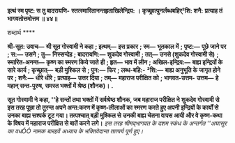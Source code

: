 **इत्थं स्म पृष्ट: स तु बादरायणि-** **स्तत्स्मारितानन्तहृताखिलेन्द्रिय: ।** **कृच्छ्रात्पुनर्लब्धबहिर्²शि: शनै:** **प्रत्याह तं भागवतोत्तमोत्तम ॥ ४४॥** 

शब्दार्थ **** 

**श्री-सूत: उवाच—** **श्री सूत गोस्वामी ने कहा** **; इत्थम्—** **इस प्रकार** **; स्म—** **भूतकाल में** **; पृष्ट:—** **पूछे जाने पर** **; स:—** **उसने** **; तु—** **निस्सन्देह** **; बादरायणि:—** **शुकदेव गोस्वामी** **; तत्—** **उनसे (शुकदेव गोस्वामी से)** **; स्मारित-अनन्त—** **कृष्ण का स्मरण किये जाते** **ही** **; हृत—** **भाव में लीन** **; अखिल-इन्द्रिय:—** **बाह्य इन्द्रियों के सारे कार्य** **; कृच्छ्रात्—** **बड़ी मुश्किल से** **; पुन:—** **फिर** **; लब्ध-बहि:-** **²शि:—** **बाह्य अनुभूति के जागृत होने पर** **; शनै:—** **धीरे धीरे** **; प्रत्याह—** **उत्तर दिया** **; तम्—** **महाराज परीक्षित को** **; भागवत-उत्तम-** **उत्तम—** **हे महान् सन्त-पुरुष, समस्त भक्तों में श्रेष्ठ (शौनक)।** **.** 

**सूत गोस्वामी ने कहा, ''हे सन्तों तथा भक्तों में सर्वश्रेष्ठ शौनक, जब महाराज परीक्षित ने** **शुकदेव गोस्वामी से इस तरह पूछा तो तुरन्त अपने अन्त:करण में कृष्ण-लीलाओं का स्मरण** **करते हुए अपनी इन्द्रियों के कार्यों से उनका बाह्य सश्पर्क टूट गया। तत्पश्चात् बड़ी मुश्किल से** **उनकी बाह्य चेतना वापस आयी और वे कृष्ण-कथा के विषय में महाराज परीक्षित से बातें करने** **लगे।** *इस तरह श्रीमद्भागवत के दशम स्कंध के अन्तर्गत ''अघासुर का वधÓÓ नामक बारहवें अध्याय* *के भक्तिवेदान्त तात्पर्य पूर्ण हुए।* 